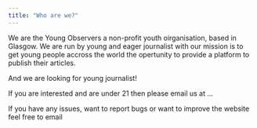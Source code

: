 ```yaml
---
title: "Who are we?"
---
```

We are the Young Observers a non-profit youth oirganisation, based in Glasgow. We are run by young and eager journalist with our mission is to get young people accross the world the opertunity to provide a platform to publish their articles. 


And we are looking for young journalist!


If you are interested and are under 21 then please email us at ...


If you have any issues, want to report bugs or want to improve the website feel free to email